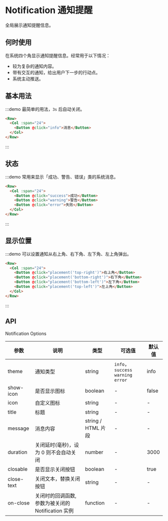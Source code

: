 # Notification 通知提醒

全局展示通知提醒信息。

## 何时使用

在系统四个角显示通知提醒信息。经常用于以下情况：

- 较为复杂的通知内容。
- 带有交互的通知，给出用户下一步的行动点。
- 系统主动推送。

## 基本用法

:::demo 最简单的用法，`3s` 后自动关闭。

```html
<Row>
  <Col :span="24">
    <Button @click="info">消息</Button>
  </Col>
</Row>
```
:::

## 状态

:::demo 常用来显示「成功、警告、错误」类的系统消息。

```html
<Row>
  <Col :span="24">
    <Button @click="success">成功</Button>
    <Button @click="warning">警告</Button>
    <Button @click="error">失败</Button>
  </Col>
</Row>
```
:::

## 显示位置

:::demo 可以设置通知从右上角、右下角、左下角、左上角弹出。

```html
<Row>
  <Col :span="24">
    <Button @click="placement('top-right')">右上角</Button>
    <Button @click="placement('bottom-right')">右下角</Button>
    <Button @click="placement('bottom-left')">左下角</Button>
    <Button @click="placement('top-left')">左上角</Button>
  </Col>
</Row>
```
:::

## API

Notification Options

| 参数 | 说明 | 类型 | 可选值 | 默认值 |
|---- |---- |---- |---- |---- |
| theme | 通知类型 | string | `info`，`success` `warning` `error` | info |
| show-icon | 是否显示图标 | boolean | - | false |
| icon | 自定义图标 | string | - | - |
| title | 标题 | string | - | - |
| message | 消息内容 | string \/ HTML 片段 | - | - |
| duration | 关闭延时(毫秒)，设为 0 则不会自动关闭 | number | - | 3000 |
| closable | 是否显示关闭按钮 | boolean | - | true |
| close-text | 关闭文本，替换关闭按钮 | string | - | - |
| on-close | 关闭时的回调函数, 参数为被关闭的 Notification 实例 | function | - | - |

<script>
  import Row from '@/components/row';
  import Col from '@/components/col';
  import Button from '@/components/button';
  import Notify from '@/components/notification';

  export default {
    components: {
      Row,
      Col,
      Button,
    },
    methods: {
      info() {
        Notify({
          title: '默认通知提醒',
        });
      },
      success() {
        Notify({
          theme: 'success',
          title: '成功通知提醒',
          content: '这是一条成功的提示消息',
        });
      },
      warning() {
        Notify({
          theme: 'warning',
          title: '警告通知提醒',
          content: '这是一条警告的提示消息',
        });
      },
      error() {
        Notify({
          theme: 'error',
          title: '失败通知提醒',
          content: '这是一条错误的提示消息',
        });
      },
      placement(placement) {
        Notify({
          placement: placement,
          title: '默认通知提醒',
          content: '这是一条默认的提示消息',
        });
      },
    },
  };
</script>
